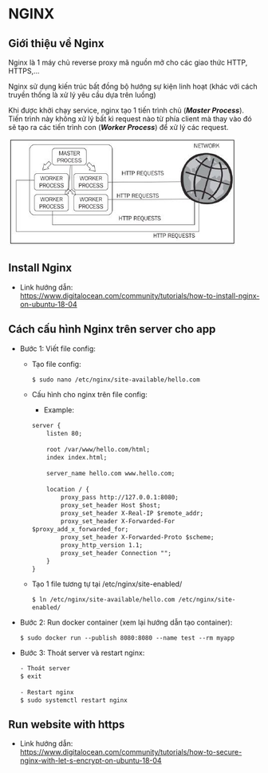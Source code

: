 # NGINX

## Giới thiệu về Nginx

Nginx là 1 máy chủ reverse proxy mã nguồn mở cho các giao thức HTTP, HTTPS,...

Nginx sử dụng kiến trúc bất đồng bộ hướng sự kiện linh hoạt (khác với cách truyền thống là xử lý yêu cầu dựa trên luồng)

Khi được khởi chạy service, nginx tạo 1 tiến trình chủ (***Master Process***). Tiến trình này không xử lý bất kì request nào từ phía client mà thay vào đó sẽ tạo ra các tiến trình con (***Worker Process***) để xử lý các request.

![Nginx Process](./nginx-process.jpg)

## Install Nginx

- Link hướng dẫn: https://www.digitalocean.com/community/tutorials/how-to-install-nginx-on-ubuntu-18-04

## Cách cấu hình Nginx trên server cho app

- Bước 1: Viết file config:
    - Tạo file config:
        ```
        $ sudo nano /etc/nginx/site-available/hello.com
        ```
    
    - Cấu hình cho nginx trên file config:
        - Example:
        ```
        server {
            listen 80;

            root /var/www/hello.com/html;
            index index.html;

            server_name hello.com www.hello.com;

            location / {
                proxy_pass http://127.0.0.1:8080;
                proxy_set_header Host $host;
                proxy_set_header X-Real-IP $remote_addr;
                proxy_set_header X-Forwarded-For $proxy_add_x_forwarded_for;
                proxy_set_header X-Forwarded-Proto $scheme;
                proxy_http_version 1.1;
                proxy_set_header Connection "";
            }
        }
        ```
    
    - Tạo 1 file tương tự tại /etc/nginx/site-enabled/
        ```
        $ ln /etc/nginx/site-available/hello.com /etc/nginx/site-enabled/
        ```

- Bước 2: Run docker container (xem lại hướng dẫn tạo container):
    ```
    $ sudo docker run --publish 8080:8080 --name test --rm myapp
    ```

- Bước 3: Thoát server và restart nginx:
    ```
    - Thoát server
    $ exit
    
    - Restart nginx
    $ sudo systemctl restart nginx
    ```

## Run website with https

- Link hướng dẫn: https://www.digitalocean.com/community/tutorials/how-to-secure-nginx-with-let-s-encrypt-on-ubuntu-18-04